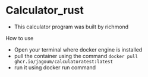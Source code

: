 # Calculator_rust

- This calculator program was built by richmond

How to use

- Open your terminal where docker engine is installed
- pull the container using the command `docker pull ghcr.io/jagoum/calculatoratest:latest`
- run it using docker run command 
